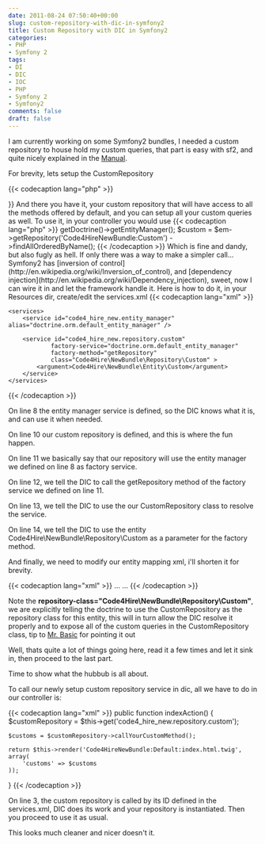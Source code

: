 ```yaml
---
date: 2011-08-24 07:50:40+00:00
slug: custom-repository-with-dic-in-symfony2
title: Custom Repository with DIC in Symfony2
categories:
- PHP
- Symfony 2
tags:
- DI
- DIC
- IOC
- PHP
- Symfony 2
- Symfony2
comments: false
draft: false
---
```


I am currently working on some Symfony2 bundles, I needed a custom repository to house hold my custom queries, that part is easy with sf2, and quite nicely explained in the [Manual](http://symfony.com/doc/current/book/doctrine.html#custom-repository-classes).
<!--more-->
For brevity, lets setup the CustomRepository

{{< codecaption lang="php" >}}
<?php

namespace Code4Hire\NewBundle\Repository;

use Doctrine\ORM\EntityRepository;

class CustomRepository extends EntityRepository
{
}
{{< /codecaption >}}

And there you have it, your custom repository that will have access to all the methods offered by default, and you can setup all your custom queries as well.

To use it, in your controller you would use

{{< codecaption lang="php" >}}
<?php

$em = $this->getDoctrine()->getEntityManager();
$custom = $em->getRepository('Code4HireNewBundle:Custom')
            ->findAllOrderedByName();
{{< /codecaption >}}

Which is fine and dandy, but also fugly as hell.

If only there was a way to make a simpler call...

Symfony2 has [inversion of control](http://en.wikipedia.org/wiki/Inversion_of_control), and [dependency injection](http://en.wikipedia.org/wiki/Dependency_injection), sweet, now I can wire it in and let the framework handle it.

Here is how to do it, in your Resources dir, create/edit the services.xml

{{< codecaption lang="xml" >}}
<?xml version="1.0" ?>

<container xmlns="http://symfony.com/schema/dic/services"
   xmlns:xsi="http://www.w3.org/2001/XMLSchema-instance"
   xsi:schemaLocation="http://symfony.com/schema/dic/services http://symfony.com/schema/dic/services/services-1.0.xsd">

    <services>
        <service id="code4_hire_new.entity_manager" alias="doctrine.orm.default_entity_manager" />

        <service id="code4_hire_new.repository.custom"
                factory-service="doctrine.orm.default_entity_manager"
                factory-method="getRepository"
                class="Code4Hire\NewBundle\Repository\Custom" >
            <argument>Code4Hire\NewBundle\Entity\Custom</argument>
        </service>
    </services>

</container>
{{< /codecaption >}}

On line 8 the entity manager service is defined, so the DIC knows what it is, and can use it when needed.

On line 10 our custom repository is defined, and this is where the fun happen.

On line 11 we basically say that our repository will use the entity manager we defined on line 8 as factory service.

On line 12, we tell the DIC to call the getRepository method of the factory service we defined on line 11.

On line 13, we tell the DIC to use the our CustomRepository class to resolve the service.

On line 14, we tell the DIC to use the entity Code4Hire\NewBundle\Repository\Custom as a parameter for the factory method.

And finally, we need to modify our entity mapping xml, i'll shorten it for brevity.

{{< codecaption lang="xml" >}}
...
    <entity name="Code4Hire\NewBundle\Entity\Custom" table="custom" repository-class="Code4Hire\NewBundle\Repository\Custom" >
...
{{< /codecaption >}}


Note the **repository-class="Code4Hire\NewBundle\Repository\Custom"**, we are explicitly telling the doctrine to use the CustomRepository as the repository class for this entity, this will in turn allow the DIC resolve it properly and to expose all of the custom queries in the CustomRepository class, tip to [Mr. Basic](http://robertbasic.com) for pointing it out


Well, thats quite a lot of things going here, read it a few times and let it sink in, then proceed to the last part.

Time to show what the hubbub is all about.

To call our newly setup custom repository service in dic, all we have to do in our controller is:

{{< codecaption lang="xml" >}}
public function indexAction()
{
    $customRepository = $this->get('code4_hire_new.repository.custom');

    $customs = $customRepository->callYourCustomMethod();

    return $this->render('Code4HireNewBundle:Default:index.html.twig', array(
        'customs' => $customs
    ));
}
{{< /codecaption >}}

On line 3, the custom repository is called by its ID defined in the services.xml, DIC does its work and your repository is instantiated.
Then you proceed to use it as usual.

This looks much cleaner and nicer doesn't it.

